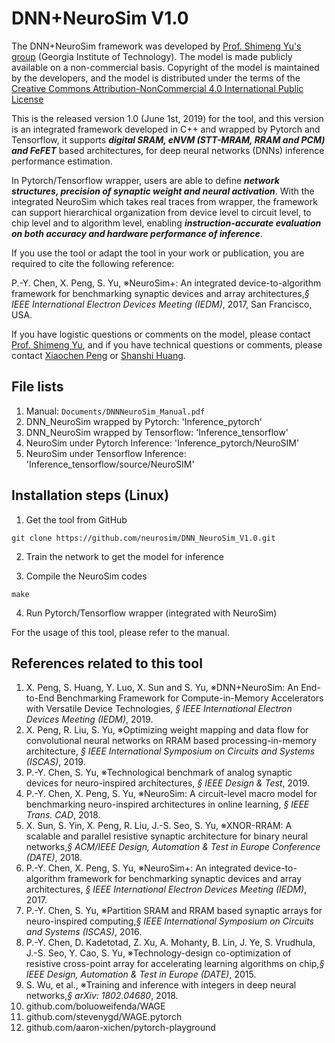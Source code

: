 # DNN+NeuroSim V1.0

The DNN+NeuroSim framework was developed by [Prof. Shimeng Yu's group](https://shimeng.ece.gatech.edu/) (Georgia Institute of Technology). The model is made publicly available on a non-commercial basis. Copyright of the model is maintained by the developers, and the model is distributed under the terms of the [Creative Commons Attribution-NonCommercial 4.0 International Public License](http://creativecommons.org/licenses/by-nc/4.0/legalcode)

This is the released version 1.0 (June 1st, 2019) for the tool, and this version is an integrated framework developed in C++ and wrapped by Pytorch and Tensorflow, it supports **_digital SRAM, eNVM (STT-MRAM, RRAM and PCM) and FeFET_** based architectures, for deep neural networks (DNNs) inference performance estimation.

In Pytorch/Tensorflow wrapper, users are able to define **_network structures, precision of synaptic weight and neural activation_**. With the integrated NeuroSim which takes real traces from wrapper, the framework can support hierarchical organization from device level to circuit level, to chip level and to algorithm level, enabling **_instruction-accurate evaluation on both accuracy and hardware performance of inference_**.

If you use the tool or adapt the tool in your work or publication, you are required to cite the following reference:

P.-Y. Chen, X. Peng, S. Yu, ※NeuroSim+: An integrated device-to-algorithm framework for benchmarking synaptic devices and array architectures,*§ IEEE International Electron Devices Meeting (IEDM)*, 2017, San Francisco, USA.

If you have logistic questions or comments on the model, please contact [Prof. Shimeng Yu](mailto:shimeng.yu@ece.gatech.edu), and if you have technical questions or comments, please contact [Xiaochen Peng](mailto:xpeng76@gatech.edu) or [Shanshi Huang](mailto:shuang406@gatech.edu).


## File lists
1. Manual: `Documents/DNNNeuroSim_Manual.pdf`
2. DNN_NeuroSim wrapped by Pytorch: 'Inference_pytorch'
3. DNN_NeuroSim wrapped by Tensorflow: 'Inference_tensorflow'
4. NeuroSim under Pytorch Inference: 'Inference_pytorch/NeuroSIM'
5. NeuroSim under Tensorflow Inference: 'Inference_tensorflow/source/NeuroSIM'


## Installation steps (Linux)
1. Get the tool from GitHub
```
git clone https://github.com/neurosim/DNN_NeuroSim_V1.0.git
```

2. Train the network to get the model for inference

3. Compile the NeuroSim codes
```
make
```

4. Run Pytorch/Tensorflow wrapper (integrated with NeuroSim)


For the usage of this tool, please refer to the manual.


## References related to this tool 
1. X. Peng, S. Huang, Y. Luo, X. Sun and S. Yu, ※DNN+NeuroSim: An End-to-End Benchmarking Framework for Compute-in-Memory Accelerators with Versatile Device Technologies, *§ IEEE International Electron Devices Meeting (IEDM)*, 2019.
2. X. Peng, R. Liu, S. Yu, ※Optimizing weight mapping and data flow for convolutional neural networks on RRAM based processing-in-memory architecture, *§ IEEE International Symposium on Circuits and Systems (ISCAS)*, 2019.
3. P.-Y. Chen, S. Yu, ※Technological benchmark of analog synaptic devices for neuro-inspired architectures, *§ IEEE Design & Test*, 2019.
4. P.-Y. Chen, X. Peng, S. Yu, ※NeuroSim: A circuit-level macro model for benchmarking neuro-inspired architectures in online learning, *§ IEEE Trans. CAD*, 2018.
5. X. Sun, S. Yin, X. Peng, R. Liu, J.-S. Seo, S. Yu, ※XNOR-RRAM: A scalable and parallel resistive synaptic architecture for binary neural networks,*§ ACM/IEEE Design, Automation & Test in Europe Conference (DATE)*, 2018.
6. P.-Y. Chen, X. Peng, S. Yu, ※NeuroSim+: An integrated device-to-algorithm framework for benchmarking synaptic devices and array architectures, *§ IEEE International Electron Devices Meeting (IEDM)*, 2017.
7. P.-Y. Chen, S. Yu, ※Partition SRAM and RRAM based synaptic arrays for neuro-inspired computing,*§ IEEE International Symposium on Circuits and Systems (ISCAS)*, 2016.
8. P.-Y. Chen, D. Kadetotad, Z. Xu, A. Mohanty, B. Lin, J. Ye, S. Vrudhula, J.-S. Seo, Y. Cao, S. Yu, ※Technology-design co-optimization of resistive cross-point array for accelerating learning algorithms on chip,*§ IEEE Design, Automation & Test in Europe (DATE)*, 2015.
9. S. Wu, et al., ※Training and inference with integers in deep neural networks,*§ arXiv: 1802.04680*, 2018.
10. github.com/boluoweifenda/WAGE
11. github.com/stevenygd/WAGE.pytorch
12. github.com/aaron-xichen/pytorch-playground
